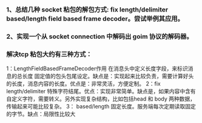 ### 1、总结几种 socket 粘包的解包方式: fix length/delimiter based/length field based frame decoder。尝试举例其应用。
### 2、实现一个从 socket connection 中解码出 goim 协议的解码器。


### 解决tcp 粘包大约有三种方式：
1：LengthFieldBasedFrameDecoder作用
在消息头中定义长度字段，来标识消息的总长度 固定值的包头包尾设定。缺点是：实现起来比较负责，需要计算好头的长度，消息内容的长度。优点是：非常灵活，方便定制。
2：fix length/delimiter
特殊字符结尾。优点：实现非常简单。缺点是，如果内容中含有自定义字符，需要转义。另外实现复杂结构，比如包括head 和 body 两种数据，传输起来可能比较复杂。
3： based/length
固定长度。服务端每次定期读取固定的字节。缺点：局限性比较大
